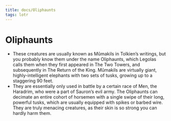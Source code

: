 ```yaml
---
title: docs/Oliphaunts
tags: lotr
---
```


# Oliphaunts

- These creatures are usually known as Mûmakils in Tolkien’s writings, but you probably know them under the name Oliphaunts, which Legolas calls them when they first appeared in The Two Towers, and subsequently in The Return of the King. Mûmakils are virtually giant, highly-intelligent elephants with two sets of tusks, growing up to a staggering 90 feet.
- They are essentially only used in battle by a certain race of Men, the Haradrim, who were a part of Sauron’s evil army. The Oliphaunts can decimate an entire cohort of horsemen with a single swipe of their long, powerful tusks, which are usually equipped with spikes or barbed wire. They are truly menacing creatures, as their skin is so strong you can hardly harm them.